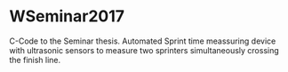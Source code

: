 # WSeminar2017
C-Code to the Seminar thesis. Automated Sprint time meassuring device with ultrasonic sensors to measure two sprinters simultaneously crossing the finish line.
